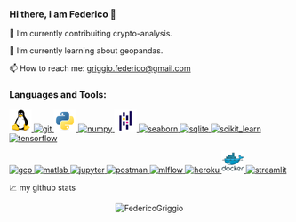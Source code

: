 ### Hi there, i am Federico 👋

🔭 I’m currently contribuiting crypto-analysis.

🌱 I’m currently learning about geopandas.

📫 How to reach me: griggio.federico@gmail.com

<h3 align="left">Languages and Tools:</h3>
<p align="left"> 
    </a> <a href="https://www.linux.org/" target="_blank" rel="noreferrer"> 
        <img src="https://raw.githubusercontent.com/devicons/devicon/master/icons/linux/linux-original.svg" alt="linux" width="40" height="40"/>
    </a> <a href="https://git-scm.com/" target="_blank" rel="noreferrer"> 
        <img src="https://www.vectorlogo.zone/logos/git-scm/git-scm-icon.svg" alt="git" width="40" height="40"/> 
    </a> <a href="https://www.python.org" target="_blank" rel="noreferrer"> 
        <img src="https://raw.githubusercontent.com/devicons/devicon/master/icons/python/python-original.svg" alt="python" width="40" height="40"/>
    </a> <a href="https://numpy.org" target="_blank" rel="noreferrer"> 
        <img src="https://numpy.org/images/logo.svg" alt="numpy" width="40" height="40"/> </a>
    </a> <a href="https://pandas.pydata.org/" target="_blank" rel="noreferrer"> 
        <img src="https://raw.githubusercontent.com/devicons/devicon/2ae2a900d2f041da66e950e4d48052658d850630/icons/pandas/pandas-original.svg" alt="pandas" width="40" height="40"/> 
    </a> <a href="https://seaborn.pydata.org/" target="_blank" rel="noreferrer"> 
        <img src="https://seaborn.pydata.org/_images/logo-mark-lightbg.svg" alt="seaborn" width="40" height="40"/> 
    </a> <a href="https://www.sqlite.org/" target="_blank" rel="noreferrer"> 
        <img src="https://www.vectorlogo.zone/logos/sqlite/sqlite-icon.svg" alt="sqlite" width="40" height="40"/>     
    </a> <a href="https://scikit-learn.org/" target="_blank" rel="noreferrer"> 
        <img src="https://upload.wikimedia.org/wikipedia/commons/0/05/Scikit_learn_logo_small.svg" alt="scikit_learn" width="40" height="40"/>     
    </a> <a href="https://www.tensorflow.org" target="_blank" rel="noreferrer">
        <img src="https://www.vectorlogo.zone/logos/tensorflow/tensorflow-icon.svg" alt="tensorflow" width="40" height="40"/> </a> </p>
    </a> <a href="https://cloud.google.com" target="_blank" rel="noreferrer"> 
        <img src="https://www.vectorlogo.zone/logos/google_cloud/google_cloud-icon.svg" alt="gcp" width="40" height="40"/> 
    </a> <a href="https://www.mathworks.com/" target="_blank" rel="noreferrer"> 
        <img src="https://upload.wikimedia.org/wikipedia/commons/2/21/Matlab_Logo.png" alt="matlab" width="40" height="40"/> 
    </a> <a href="https://jupyter.org" target="_blank" rel="noreferrer"> 
        <img src="https://upload.wikimedia.org/wikipedia/commons/thumb/3/38/Jupyter_logo.svg/120px-Jupyter_logo.svg.png" alt="jupyter" width="40" height="40"/> </a>
    </a> <a href="https://www.postman.com/" target="_blank" rel="noreferrer"> 
        <img src="https://res.cloudinary.com/postman/image/upload/t_team_logo/v1629869194/team/2893aede23f01bfcbd2319326bc96a6ed0524eba759745ed6d73405a3a8b67a8" alt="postman" width="40" height="40"/> </a>
    </a> <a href="https://mlflow.org/" target="_blank" rel="noreferrer"> 
        <img src="https://www.mlflow.org/docs/latest/_static/MLflow-logo-final-black.png" alt="mlflow" width="40" height="40"/> </a>
    </a> <a href="https://heroku.com" target="_blank" rel="noreferrer"> 
        <img src="https://www.vectorlogo.zone/logos/heroku/heroku-icon.svg" alt="heroku" width="40" height="40"/> </a> 
    </a> <a href="https://www.docker.com/" target="_blank" rel="noreferrer"> 
        <img src="https://raw.githubusercontent.com/devicons/devicon/master/icons/docker/docker-original-wordmark.svg" alt="docker" width="40" height="40"/> 
    </a> <a href="https://streamlit.io/" target="_blank" rel="noreferrer"> 
        <img src="https://media-exp2.licdn.com/dms/image/C560BAQFI3jAiQutmSw/company-logo_200_200/0/1614704116029?e=2147483647&v=beta&t=MWn2_Z6YZ-jkSZwiw_Ka1hT8j5rINPwxELSdYYe6GLU" alt="streamlit" width="40" height="40"/> </a> </p>

📈 my github stats

<p align="center"> <img src="https://github-readme-stats.vercel.app/api?username=FedericoGriggio&show_icons=true&theme=gotham" alt="FedericoGriggio" />
  
<!--
**FedericoGriggio/FedericoGriggio** is a ✨ _special_ ✨ repository because its `README.md` (this file) appears on your GitHub profile.
